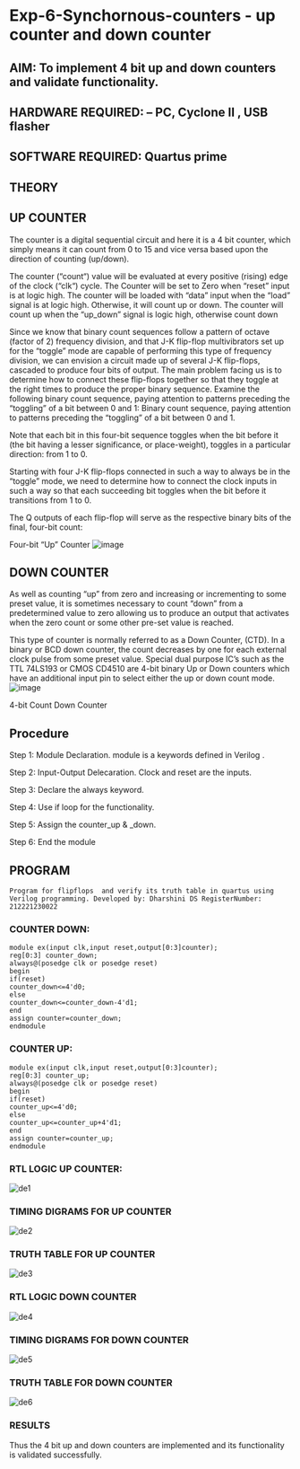 # Exp-6-Synchornous-counters - up counter and down counter 
## AIM: To implement 4 bit up and down counters and validate  functionality.
## HARDWARE REQUIRED:  – PC, Cyclone II , USB flasher
## SOFTWARE REQUIRED:   Quartus prime
## THEORY 

## UP COUNTER 
The counter is a digital sequential circuit and here it is a 4 bit counter, which simply means it can count from 0 to 15 and vice versa based upon the direction of counting (up/down). 

The counter (“count“) value will be evaluated at every positive (rising) edge of the clock (“clk“) cycle.
The Counter will be set to Zero when “reset” input is at logic high.
The counter will be loaded with “data” input when the “load” signal is at logic high. Otherwise, it will count up or down.
The counter will count up when the “up_down” signal is logic high, otherwise count down

Since we know that binary count sequences follow a pattern of octave (factor of 2) frequency division, and that J-K flip-flop multivibrators set up for the “toggle” mode are capable of performing this type of frequency division, we can envision a circuit made up of several J-K flip-flops, cascaded to produce four bits of output.
The main problem facing us is to determine how to connect these flip-flops together so that they toggle at the right times to produce the proper binary sequence.
Examine the following binary count sequence, paying attention to patterns preceding the “toggling” of a bit between 0 and 1:
Binary count sequence, paying attention to patterns preceding the “toggling” of a bit between 0 and 1.

Note that each bit in this four-bit sequence toggles when the bit before it (the bit having a lesser significance, or place-weight), toggles in a particular direction: from 1 to 0.



 
 

Starting with four J-K flip-flops connected in such a way to always be in the “toggle” mode, we need to determine how to connect the clock inputs in such a way so that each succeeding bit toggles when the bit before it transitions from 1 to 0.

The Q outputs of each flip-flop will serve as the respective binary bits of the final, four-bit count:

 
 

Four-bit “Up” Counter
![image](https://user-images.githubusercontent.com/36288975/169644758-b2f4339d-9532-40c5-af40-8f4f8c942e2c.png)



## DOWN COUNTER 

As well as counting “up” from zero and increasing or incrementing to some preset value, it is sometimes necessary to count “down” from a predetermined value to zero allowing us to produce an output that activates when the zero count or some other pre-set value is reached.

This type of counter is normally referred to as a Down Counter, (CTD). In a binary or BCD down counter, the count decreases by one for each external clock pulse from some preset value. Special dual purpose IC’s such as the TTL 74LS193 or CMOS CD4510 are 4-bit binary Up or Down counters which have an additional input pin to select either the up or down count mode.
![image](https://user-images.githubusercontent.com/36288975/169644844-1a14e123-7228-4ed8-81a9-eb937dff4ac8.png)


4-bit Count Down Counter
## Procedure
Step 1: Module Declaration. module is a keywords defined in Verilog .

Step 2: Input-Output Delecaration. Clock and reset are the inputs.

Step 3: Declare the always keyword.

Step 4: Use if loop for the functionality.

Step 5: Assign the counter_up & _down.

Step 6: End the module

## PROGRAM 
``
Program for flipflops  and verify its truth table in quartus using Verilog programming.
Developed by: Dharshini DS
RegisterNumber: 212221230022
``
### COUNTER DOWN:
```
module ex(input clk,input reset,output[0:3]counter);
reg[0:3] counter_down;
always@(posedge clk or posedge reset)
begin
if(reset)
counter_down<=4'd0;
else
counter_down<=counter_down-4'd1;
end
assign counter=counter_down;
endmodule
```
### COUNTER UP:
```
module ex(input clk,input reset,output[0:3]counter);
reg[0:3] counter_up;
always@(posedge clk or posedge reset)
begin
if(reset)
counter_up<=4'd0;
else
counter_up<=counter_up+4'd1;
end
assign counter=counter_up;
endmodule
```
### RTL LOGIC UP COUNTER:  
![de1](https://user-images.githubusercontent.com/93427345/201353752-0f056437-fa39-4d25-808e-0c8f2c202776.png)

### TIMING DIGRAMS FOR UP COUNTER  
![de2](https://user-images.githubusercontent.com/93427345/201353797-8eb745de-025c-4c70-aa6c-52d374912bc3.png)

### TRUTH TABLE FOR UP COUNTER
![de3](https://user-images.githubusercontent.com/93427345/201353822-8e0575be-470a-4f97-8fd0-1bffe5287507.jpg)

### RTL LOGIC DOWN COUNTER
![de4](https://user-images.githubusercontent.com/93427345/201354225-1e814639-3bbd-4268-8e91-86837d19c1a7.png)

### TIMING DIGRAMS FOR DOWN COUNTER 
![de5](https://user-images.githubusercontent.com/93427345/201354355-b5d851ef-8f8b-4ed0-ae29-d443bc2635c4.png)

### TRUTH TABLE FOR DOWN COUNTER
![de6](https://user-images.githubusercontent.com/93427345/201354376-321f2546-17b6-4ad2-b458-520314a1266f.jpg)

### RESULTS 
Thus the 4 bit up and down counters are implemented and its functionality is validated successfully.
